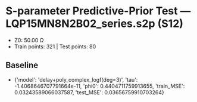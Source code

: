 # S-parameter Predictive-Prior Test — LQP15MN8N2B02_series.s2p (S12)
- Z0: 50.00 Ω
- Train points: 321  |  Test points: 80

## Baseline
- {'model': 'delay+poly_complex_logf(deg=3)', 'tau': -1.4068646707791664e-11, 'phi0': 0.4404711759913655, 'train_MSE': 0.03243589066037587, 'test_MSE': 0.03656759910703264}